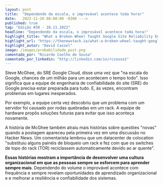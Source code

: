 ```yaml
---
layout: post 
title:  "Dependendo da escala, o improvável acontece toda hora!"
date:   2022-11-20 08:00:00 -0300 --->
published: true
tag: "Edição #38 - 28.11.2022"
headline: "Dependendo da escala, o improvável acontece toda hora!"
highlight_title: "What a Broken Wheel Taught Google Site Reliability Engineers"
highlight_url: "https://thenewstack.io/what-a-broken-wheel-taught-google-site-reliability-engineers/"
highlight_autor: "David Cassel"
image: /images/probabilidade_post.png
comentado_por: "Ricardo Coelho de Sousa"
comentado_por_linkedin: "http://linkedin.com/in/rcsousa1"
---
```

Steve McGhee, do SRE Google Cloud, disse uma vez que "na escala do Google, chances de um milhão para um acontecem o tempo todo".  Isso significa que a equipe de engenharia de confiabilidade do site (SRE) do Google precisa estar preparada para tudo. E, às vezes, encontram problemas em lugares inesperados.

Por exemplo, a equipe certa vez descobriu que um problema com um servidor foi causado por rodas quebradas em um rack. A equipe de hardware propôs soluções futuras para evitar que isso aconteça novamente.

A história de McGhee também atraiu mais histórias sobre questões "novas" quando a postagem apareceu pela primeira vez em uma discussão no Hacker News. Um comentarista lembrou que um datacenter de colocation "substituiu alguns painéis de bloqueio um rack e fez com que os switches de topo do rack (TOR) reciclassem automaticamente devido ao ar quente".

**Essas histórias mostram a importância de desenvolver uma cultura organizacional em que as pessoas sempre se esforcem para aprender sempre mais**. Dependendo do volume o improvável acontece com frequência e sempre revelam oportunidades de aprendizado organizacional e e melhorar a resiliência e confiabilidade dos sistemas. 